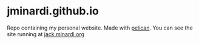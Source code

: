 jminardi.github.io
==================

Repo containing my personal website. Made with [pelican](http://docs.getpelican.com/).
You can see the site running at [jack.minardi.org](jack.minardi.org)
